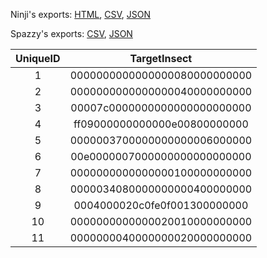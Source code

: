 Ninji's exports: [HTML](https://wuffs.org/acnh/bcsv_140/html/MysteryTourInsectParam.html), [CSV](https://wuffs.org/acnh/bcsv_140/csv/MysteryTourInsectParam.csv), [JSON](https://wuffs.org/acnh/bcsv_140/json/MysteryTourInsectParam.json)

Spazzy's exports: [CSV](https://github.com/McSpazzy/acnh-csv/blob/master/MysteryTourInsectParam.csv), [JSON](https://github.com/McSpazzy/acnh-json/blob/master/MysteryTourInsectParam.json)

| UniqueID | TargetInsect |
|:--:|:--:|
| 1 | 0000000000000000080000000000 | 
| 2 | 0000000000000000040000000000 | 
| 3 | 00007c0000000000000000000000 | 
| 4 | ff09000000000000e00800000000 | 
| 5 | 0000003700000000000006000000 | 
| 6 | 00e0000007000000000000000000 | 
| 7 | 0000000000000000100000000000 | 
| 8 | 0000034080000000000400000000 | 
| 9 | 0004000020c0fe0f001300000000 | 
| 10 | 0000000000000020010000000000 | 
| 11 | 0000000040000000020000000000 | 
